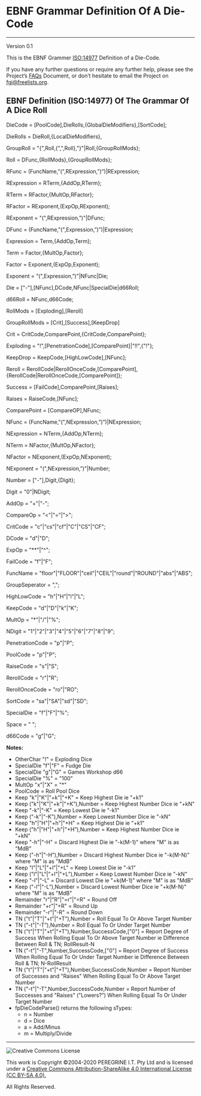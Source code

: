 # EBNF Grammar Definition Of A Die-Code

---

Version 0.1

This is the EBNF Grammer [ISO:14977](https://www.iso.org/standard/26153.html) Definition of a Die-Code.

If you have any further questions or require any further help, please see the Project&rsquo;s [FAQs](https://github.com/Dulux-Oz/FGI/tree/master/Project_Documentation/FAQs.md) Document, or don&rsquo;t hesitate to email the Project on <fgi@freelists.org>.

## EBNF Definition (ISO:14977) Of The Grammar Of A Dice Roll

DieCode = [PoolCode],DieRolls,{GlobalDieModifiers},[SortCode];

DieRolls = DieRoll,{LocalDieModifiers},

GroupRoll = "{",Roll,{",",Roll},"}"|Roll,{GroupRollMods};

Roll = DFunc,{RollMods},{GroupRollMods};

RFunc = (FuncName,"(",RExpression,&rdquo;)&rdquo;)|RExpression;

RExpression = RTerm,{AddOp,RTerm};

RTerm = RFactor,{MultOp,RFactor};

RFactor = RExponent,(ExpOp,RExponent);

RExponent = "(",RExpression,&rdquo;)"|DFunc;

DFunc = (FuncName,"(",Expression,&rdquo;)&rdquo;)|Expression;

Expression = Term,{AddOp,Term};

Term = Factor,{MultOp,Factor};

Factor = Exponent,(ExpOp,Exponent);

Exponent = "(",Expression,&rdquo;)"|NFunc|Die;

Die = ["-"],[NFunc],DCode,NFunc|SpecialDie|d66Roll;

d66Roll = NFunc,d66Code;

RollMods = [Exploding],[Reroll]

GroupRollMods = [Crit],[Success],[KeepDrop]

Crit = CritCode,ComparePoint,{CritCode,ComparePoint};

Exploding = "!",[PenetrationCode],[ComparePoint]|"!!",{"!"};

KeepDrop = KeepCode,[HighLowCode],[NFunc];

Reroll = RerollCode|RerollOnceCode,[ComparePoint],{RerollCode|RerollOnceCode,[ComparePoint]};

Success = [FailCode],ComparePoint,[Raises];

Raises = RaiseCode,[NFunc];

ComparePoint = [CompareOP],NFunc;

NFunc = (FuncName,"(",NExpression,&rdquo;)&rdquo;)|NExpression;

NExpression = NTerm,{AddOp,NTerm};

NTerm = NFactor,{MultOp,NFactor};

NFactor = NExponent,(ExpOp,NExponent);

NExponent = "(",NExpression,&rdquo;)"|Number;

Number = ["-"],Digit,{Digit};

Digit = "0"|NDigit;

AddOp = "+"|"-";

CompareOp = "<"|"="|">";

CritCode = "c"|"cs"|"cf"|"C"|"CS"|"CF";

DCode = "d"|"D";

ExpOp = "**"|"^";

FailCode = "f"|"F";

FuncName = "floor"|"FLOOR"|"ceil"|"CEIL"|"round"|"ROUND"|"abs"|"ABS";

GroupSeperator = ",";

HighLowCode = "h"|"H"|"l"|"L";

KeepCode = "d"|"D"|"k"|"K";

MultOp = "*"|"/"|"%";

NDigit = "1"|"2"|"3"|"4"|"5"|"6"|"7"|"8"|"9";

PenetrationCode = "p"|"P";

PoolCode = "p"|"P";

RaiseCode = "s"|"S";

RerollCode = "r"|"R";

RerollOnceCode = "ro"|"RO";

SortCode = "sa"|"SA"|"sd"|"SD";

SpecialDie = "f"|"F"|"%";

Space = " ";

d66Code = "g"|"G";

**Notes:**

- OtherChar "!" = Exploding Dice
- SpecialDie "f"|"F" = Fudge Die
- SpecialDie "g"|"G" = Games Workshop d66
- SpecialDie "%" = "100"
- MultOp "x"|"X" = "*"
- PoolCode = Roll Pool Dice
- Keep "k"|"K"|"+k"|"+K" = Keep Highest Die ie "+k1"
- Keep ("k"|"K"|"+k"|"+K&rdquo;),Number = Keep Highest Number Dice ie "+kN"
- Keep "-k"|"-K" = Keep Lowest Die ie "-k1"
- Keep ("-k"|"-K&rdquo;),Number = Keep Lowest Number Dice ie "-kN"
- Keep "h"|"H"|"+h"|"+H" = Keep Highest Die ie "+k1"
- Keep ("h"|"H"|"+h"|"+H&rdquo;),Number = Keep Highest Number Dice ie "+kN"
- Keep "-h"|"-H" = Discard Highest Die ie "-k(M-1)" where "M" is as "MdB"
- Keep ("-h"|"-H&rdquo;),Number = Discard Highest Number Dice ie "-k(M-N)" where "M" is as "MdB"
- Keep "l"|"L"|"+l"|"+L" = Keep Lowest Die ie "-k1"
- Keep ("l"|"L"|"+l"|"+L&rdquo;),Number = Keep Lowest Number Dice ie "-kN"
- Keep "-l"|"-L" = Discard Lowest Die ie "+k(M-1)" where "M" is as "MdB"
- Keep ("-l"|"-L&rdquo;),Number = Discard Lowest Number Dice ie "+k(M-N)" where "M" is as "MdB"
- Remainder "r"|"R"|"=r"|"=R" = Round Off
- Remainder "+r"|"+R" = Round Up
- Remainder "-r"|"-R" = Round Down
- TN ("t"|"T"|"+t"|"+T&rdquo;),Number = Roll Equal To Or Above Target Number
- TN ("-t"|"-T&rdquo;),Number = Roll Equal To Or Under Target Number
- TN ("t"|"T"|"+t"|"+T&rdquo;),Number,SuccessCode,["0"] = Report Degree of Success When Rolling Equal To Or Above Target Number ie Difference Between Roll & TN; RollResult-N
- TN ("-t"|"-T",Number,SuccessCode,["0"] = Report Degree of Success When Rolling Equal To Or Under Target Number ie Difference Between Roll & TN; N-RollResult
- TN ("t"|"T"|"+t"|"+T&rdquo;),Number,SuccessCode,Number = Report Number of Successes and "Raises" When Rolling Equal To Or Above Target Number
- TN ("-t"|"-T",Number,SuccessCode,Number = Report Number of Successes and "Raises" ("Lowers?&rdquo;) When Rolling Equal To Or Under Target Number
- fpDieCodeParse() returns the following sTypes:
	+ n = Number
	+ d = Dice
	+ a = Add/Minus
	+ m = Multiply/Divide

---
![Creative Commons License](https://i.creativecommons.org/l/by-sa/4.0/88x31.png "Creative Commons License")

This work is Copyright &copy;2004-2020 PEREGRINE I.T. Pty Ltd and is licensed under a [Creative Commons Attribution-ShareAlike 4.0 International License (CC BY-SA 4.0).](https://creativecommons.org/licenses/by-sa/4.0/)

All Rights Reserved.
